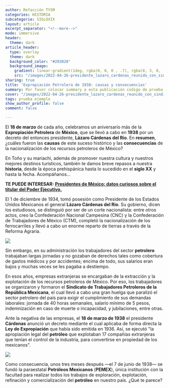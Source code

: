 ```yaml
---
author: Refacción TYSM
categories: HISTORIA
subcategorie: SIGLOXIX
layout: article
excerpt_separator: "<!--more-->"
mode: immersive
header:
  theme: dark
article_header:
  type: overlay
  theme: dark
  background_color: "#203028"
  background_image:
    gradient: linear-gradient(1deg, rgba(0, 0, 0 , .7), rgba(8, 3, 8, .9))
    src: "/images/2022-04-26-presidente_lazaro_cardenas_reunido_con_sindicato_obrero_veracruzano_en_1938.jpeg"
sharing: true
title: 'Expropiación Petrolera de 1938: causas y consecuencias'
summary: Por favor colocar summary a esta publicación codigo de prueba 234
cover: "/images/2022-04-26-presidente_lazaro_cardenas_reunido_con_sindicato_obrero_veracruzano_en_1938.jpeg"
tags: prueba ejemplo
show_author_profile: false
comment: false

---
```

El **18 de marzo** de cada año, celebramos un aniversario más de la **Expropiación Petrolera** de **México**, que se llevó a cabo en **1938** por un decreto del entonces presidente, **Lázaro Cárdenas del Río**. En **resumen**, ¿cuáles fueron las **causas** de este suceso histórico y las **consecuencias** de la nacionalización de los recursos petroleros de México?

En Toño y su mariachi, además de promover nuestra cultura y nuestros mejores destinos turísticos, también te damos breve repasos a nuestra **historia**, desde la época prehispánica hasta lo sucedido en el **siglo XX** y hasta la fecha. Acompáñanos…

**TE PUEDE INTERESAR:** [**Presidentes de México: datos curiosos sobre el titular del Poder Ejecutivo.**](https://blog.tonoysumariachi.com/historia/2022/08/10/presidentes-de-mexico-datos-curiosos-sobre-el-titular-del-poder-ejecutivo.html)

El 1 de diciembre de 1934, tomó posesión como Presidente de los Estados Unidos Mexicanos el general **Lázaro Cárdenas del Río**. Su gobierno, dicen los estudiosos, se distinguió por ser de un corte nacionalista: entre otros actos, creo la Confederación Nacional Campesina (CNC) y la Confederación de Trabajadores de México (CTM), completó la nacionalización de los ferrocarriles y llevó a cabo un enorme reparto de tierras a través de la Reforma Agraria.

![](https://upload.wikimedia.org/wikipedia/commons/thumb/7/77/Lazaro_cardenas2.jpg/796px-Lazaro_cardenas2.jpg)

Sin embargo, en su administración los trabajadores del sector **petrolero** trabajaban largas jornadas y no gozaban de derechos tales como cobertura de gastos médicos y por accidentes; encima de todo, sus salarios eran bajos y muchas veces se les pagaba a destiempo.

En esos años, empresas extranjeras se encargaban de la extracción y la explotación de los recursos petroleros de México. Por eso, los trabajadores se organizaron y formaron el **Sindicato de Trabajadores Petroleros de la República Mexicana**, el cual llevó a cabo una gran huelga que paralizó el sector petrolero del país para exigir el cumplimiento de sus demandas laborales: jornada de 40 horas semanales, salario mínimo de 5 pesos, indemnización en caso de muerte o incapacidad, y jubilaciones, entre otras.

Ante la negativa de las empresas, el **18 de marzo de 1938** el presidente **Cárdenas** anunció un decreto mediante el cual aplicaba de forma directa la **Ley de Expropiación** que había sido emitida en 1936. Así, se ejecutó "la apropiación legal del **petróleo** que explotaban 17 compañías extranjeras que tenían el control de la industria, para convertirse en propiedad de los mexicanos".

![](https://upload.wikimedia.org/wikipedia/commons/thumb/f/f9/Lazaro_Cardenas_nacionaliza_ferrocarriles_1937.jpg/1280px-Lazaro_Cardenas_nacionaliza_ferrocarriles_1937.jpg)

Como consecuencia, unos tres meses después —el 7 de junio de 1938— se fundó la paraestatal **Petróleos Mexicanos** (**PEMEX**), única institución con la facultad para realizar todos los trabajos de exploración, explotación, refinación y comercialización del **petróleo** en nuestro país. ¿Qué te parece?